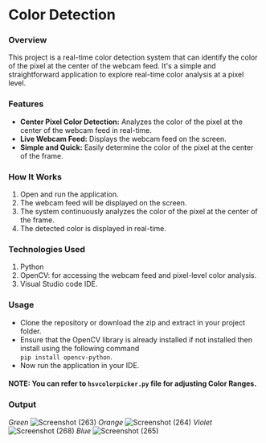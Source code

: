 # Color Detection
### Overview
This project is a real-time color detection system that can identify the color of the pixel at the center of the webcam feed. It's a simple and straightforward application to explore real-time color analysis at a pixel level.
### Features
* **Center Pixel Color Detection:** Analyzes the color of the pixel at the center of the webcam feed in real-time.
* **Live Webcam Feed:** Displays the webcam feed on the screen.
* **Simple and Quick:** Easily determine the color of the pixel at the center of the frame.
### How It Works
1. Open and run the application.
2. The webcam feed will be displayed on the screen.
3. The system continuously analyzes the color of the pixel at the center of the frame.
4. The detected color is displayed in real-time.
### Technologies Used
1. Python
2. OpenCV: for accessing the webcam feed and pixel-level color analysis.
3. Visual Studio code IDE.
### Usage
* Clone the repository or download the zip and extract in your project folder.
* Ensure that the OpenCV library is already installed if not installed then install using the following command </br>
  `pip install opencv-python`.
* Now run the application in your IDE.
#### NOTE: You can refer to `hsvcolorpicker.py` file for adjusting Color Ranges. 
### Output 
*_Green_*
![Screenshot (263)](https://github.com/SHAIK-AFSANA/colordetection/assets/146961917/9c680530-84c4-4e1a-b842-b0823ae5e939)
*_Orange_*
![Screenshot (264)](https://github.com/SHAIK-AFSANA/colordetection/assets/146961917/e1e2ba3f-5bf3-4bfb-9202-b6b09ad78d16) 
*_Violet_*
![Screenshot (268)](https://github.com/SHAIK-AFSANA/colordetection/assets/146961917/88e86f12-dc32-4f86-90a4-be629f866c6a) 
*_Blue_*
![Screenshot (265)](https://github.com/SHAIK-AFSANA/colordetection/assets/146961917/4e482413-f70f-449e-9709-2dad57923c17)


